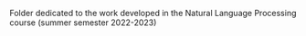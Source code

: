 Folder dedicated to the work developed in the Natural Language Processing course (summer semester 2022-2023)
